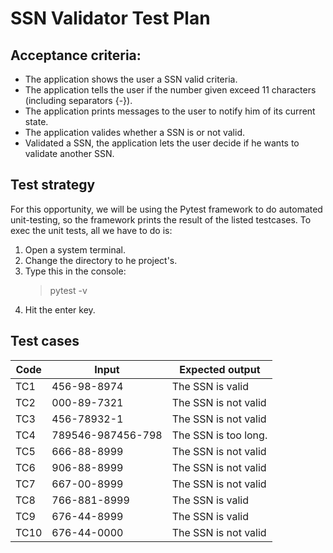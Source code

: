 # SSN Validator Test Plan

## Acceptance criteria:
* The application shows the user a SSN valid criteria.
* The application tells the user if the number given exceed 11 characters (including separators {-}).
* The application prints messages to the user to notify him of its current state.
* The application valides whether a SSN is or not valid.
* Validated a SSN, the application lets the user decide if he wants to validate another SSN.

## Test strategy
For this opportunity, we will be using the Pytest framework to do automated unit-testing, so the framework prints the result of the listed testcases. To exec the unit tests, all we have to do is:
1. Open a system terminal.
2. Change the directory to he project's.
3. Type this in the console:
    > pytest -v
4. Hit the enter key.

## Test cases
| Code         | Input     | Expected output |
|--------------|-----------|------------|
|TC1|456-98-8974|The SSN is valid
|TC2|000-89-7321|The SSN is not valid
|TC3|456-78932-1|The SSN is not valid
|TC4|789546-987456-798|The SSN is too long.
|TC5|666-88-8999|The SSN is not valid
|TC6|906-88-8999|The SSN is not valid
|TC7|667-00-8999|The SSN is not valid
|TC8|766-881-8999|The SSN is valid
|TC9|676-44-8999|The SSN is valid
|TC10|676-44-0000|The SSN is not valid